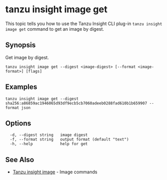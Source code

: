 # tanzu insight image get

This topic tells you how to use the Tanzu Insight CLI plug-in
`tanzu insight image get` command to get an image by digest.

## <a id='synopsis'></a>Synopsis

Get image by digest.

```console
tanzu insight image get --digest <image-digest> [--format <image-format>] [flags]
```

## <a id='examples'></a>Examples

```console
tanzu insight image get --digest sha256:a86859ac1946065d93df9ecb5cb7060adeeb0288fad610b1b659907 --format json
```

## <a id='options'></a>Options

```console
  -d, --digest string   image digest
  -f, --format string   output format (default "text")
  -h, --help            help for get
```

## <a id='see-also'></a>See Also

* [Tanzu insight image](insight-image.md)	 - Image commands
